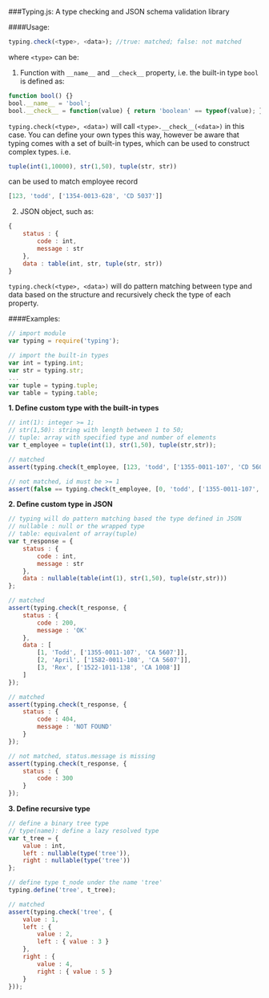 ###Typing.js: A type checking and JSON schema validation library

####Usage:

```Javascript
typing.check(<type>, <data>); //true: matched; false: not matched
```

where ```<type>``` can be:

1) Function with ```__name__``` and ```__check__``` property, i.e. the built-in type ```bool``` is defined as:

```Javascript
function bool() {}
bool.__name__ = 'bool';
bool.__check__ = function(value) { return 'boolean' == typeof(value); }
```

```typing.check(<type>, <data>)``` will call ```<type>.__check__(<data>)``` in this case. You can define your own types this way, however be aware that typing comes with a set of built-in types, which can be used to construct complex types. i.e. 

```Javascript
tuple(int(1,10000), str(1,50), tuple(str, str)) 
```
can be used to match employee record
```Javascript
[123, 'todd', ['1354-0013-628', 'CD 5037']]
```

2) JSON object, such as:

```Javascript
{
    status : {
        code : int,
        message : str
    },
    data : table(int, str, tuple(str, str))
}
```

```typing.check(<type>, <data>)``` will do pattern matching between type and data based on the structure and recursively check the type of each property. 

####Examples:

```JavaScript
// import module
var typing = require('typing');

// import the built-in types
var int = typing.int;
var str = typing.str;
...
var tuple = typing.tuple;
var table = typing.table;
````

**1. Define custom type with the built-in types**

```JavaScript
// int(1): integer >= 1;
// str(1,50): string with length between 1 to 50;
// tuple: array with specified type and number of elements
var t_employee = tuple(int(1), str(1,50), tuple(str,str));

// matched
assert(typing.check(t_employee, [123, 'todd', ['1355-0011-107', 'CD 5607']]));

// not matched, id must be >= 1
assert(false == typing.check(t_employee, [0, 'todd', ['1355-0011-107', 'CD 5607']]));
```

**2. Define custom type in JSON**

```JavaScript
// typing will do pattern matching based the type defined in JSON
// nullable : null or the wrapped type
// table: equivalent of array(tuple)
var t_response = {
    status : {
        code : int,
        message : str
    },
    data : nullable(table(int(1), str(1,50), tuple(str,str)))
};

// matched
assert(typing.check(t_response, {
    status : { 
        code : 200, 
        message : 'OK'
    },
    data : [
        [1, 'Todd', ['1355-0011-107', 'CA 5607']],
        [2, 'April', ['1582-0011-108', 'CA 5607']],
        [3, 'Rex', ['1522-1011-138', 'CA 1008']]
    ]
});

// matched
assert(typing.check(t_response, {
    status : { 
        code : 404, 
        message : 'NOT FOUND'
    }
});

// not matched, status.message is missing
assert(typing.check(t_response, {
    status : {
        code : 300
    }
});
```

**3. Define recursive type** 
```Javascript
// define a binary tree type
// type(name): define a lazy resolved type
var t_tree = {
    value : int,
    left : nullable(type('tree')),
    right : nullable(type('tree'))
};

// define type t_node under the name 'tree'
typing.define('tree', t_tree);

// matched
assert(typing.check('tree', {
    value : 1,
    left : {
        value : 2,
        left : { value : 3 }
    },
    right : {
        value : 4,
        right : { value : 5 }
    }
}));
```

